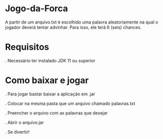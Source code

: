 # Jogo-da-Forca
	
<p>	A partir de um arquivo.txt é escolhido uma palavra aleatoriamente na qual o jogador deverá tentar advinhar. Para isso, ele terá 6 (seis) chances.</p>


# Requisitos
<p>	. Necessário ter instalado JDK 11 ou superior</p>

# Como baixar e jogar

<p>   	. Para jogar bastar baixar a aplicação em .jar</p>
<p>   	. Colocar na mesma pasta que um arquivo chamado palavras.txt</p>
<p>   	. Preencher o arquivo com as palavras que desejar</p>
<p>   	. Abrir o arquivo.jar</p>
<p>   	. Se divertir!</p>



